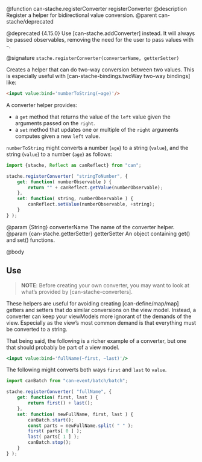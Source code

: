 @function can-stache.registerConverter registerConverter
@description Register a helper for bidirectional value conversion.
@parent can-stache/deprecated

@deprecated {4.15.0} Use [can-stache.addConverter] instead. It will always be passed
observables, removing the need for the user to pass values with `~`.

@signature `stache.registerConverter(converterName, getterSetter)`

Creates a helper that can do two-way conversion between two
values.  This is especially useful with
[can-stache-bindings.twoWay two-way bindings] like:

```html
<input value:bind='numberToString(~age)'/>
```

A converter helper provides:

 - a `get` method that returns the value
  of the `left` value given the arguments passed on the `right`.
 - a `set` method that updates one or multiple of the `right` arguments
   computes given a new `left` value.

`numberToString` might converts a number (`age`)
to a string (`value`), and the string (`value`) to a number (`age`)
as follows:


```js
import {stache, Reflect as canReflect} from "can";

stache.registerConverter( "stringToNumber", {
	get: function( numberObservable ) {
		return "" + canReflect.getValue(numberObservable);
	},
	set: function( string, numberObservable ) {
		canReflect.setValue(numberObservable, +string);
	}
} );
```

@param {String} converterName The name of the converter helper.
@param {can-stache.getterSetter} getterSetter An object containing get() and set() functions.

@body

## Use

> __NOTE__: Before creating your own converter, you may want to look at what’s provided by [can-stache-converters].

These helpers are useful for avoiding creating [can-define/map/map] getters and setters that do similar conversions on the view model.  Instead,
a converter can keep your viewModels more ignorant of the demands of the
view.  Especially as the view’s most common demand is that everything
must be converted to a string.

That being said, the following is a richer example of a converter,
but one that should probably be part of a view model.

```handlebars
<input value:bind='fullName(~first, ~last)'/>
```

The following might converts both ways `first` and `last` to `value`.

```js
import canBatch from "can-event/batch/batch";

stache.registerConverter( "fullName", {
	get: function( first, last ) {
		return first() + last();
	},
	set: function( newFullName, first, last ) {
		canBatch.start();
		const parts = newFullName.split( " " );
		first( parts[ 0 ] );
		last( parts[ 1 ] );
		canBatch.stop();
	}
} );
```
